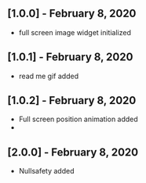 ## [1.0.0] - February 8, 2020

* full screen image widget  initialized

## [1.0.1] - February 8, 2020

* read me gif added

## [1.0.2] - February 8, 2020

* Full screen position animation added
* 
## [2.0.0] - February 8, 2020

* Nullsafety added


